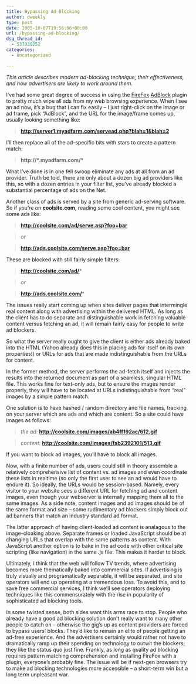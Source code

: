 ```yaml
---
title: Bypassing Ad Blocking
author: dweekly
type: post
date: 2005-10-07T19:56:06+00:00
url: /bypassing-ad-blocking/
dsq_thread_id:
  - 537939252
categories:
  - Uncategorized

---
```

_This article describes modern ad-blocking technique, their effectiveness, and how advertisers are likely to work around them._

I&#8217;ve had some great degree of success in using the [FireFox][1] [AdBlock][2] plugin to pretty much wipe all ads from my web browsing experience. When I see an ad now, it&#8217;s a bug that I can fix easily &#8211; I just right-click on the image or ad frame, pick &#8220;AdBlock&#8221;, and the URL for the image/frame comes up, usually looking something like:

> **http://server1.myadfarm.com/servead.php?blah=1&blah=2**

I&#8217;ll then replace all of the ad-specific bits with stars to create a pattern match:

> **http://\*.myadfarm.com/\***

What I&#8217;ve done is in one fell swoop eliminate any ads at all from an ad provider. Truth be told, there are only about a dozen big ad providers like this, so with a dozen entries in your filter list, you&#8217;ve already blocked a substantial percentage of ads on the Net.

Another class of ads is served by a site from generic ad-serving software. So if you&#8217;re on **coolsite.com**, reading some cool content, you might see some ads like:

> **http://coolsite.com/ad/serve.asp?foo=bar**
  
> _or_
  
> **http://ads.coolsite.com/serve.asp?foo=bar**

These are blocked with still fairly simple filters:

> **http://coolsite.com/ad/***
  
> _or_
  
> **http://ads.coolsite.com/***

The issues really start coming up when sites deliver pages that intermingle real content along with advertising within the delivered HTML. As long as the client has to do separate and distinguishable work in fetching valuable content versus fetching an ad, it will remain fairly easy for people to write ad blockers.

So what the server really ought to give the client is either ads already baked into the HTML (Yahoo already does this in placing ads for itself on its own properties!) or URLs for ads that are made indistinguishable from the URLs for content.

In the former method, the server performs the ad-fetch itself and injects the results into the returned document as part of a seamless, singular HTML file. This works fine for text-only ads, but to ensure the images render properly, they will have to be located at URLs indistinguishable from &#8220;real&#8221; images by a simple pattern match.

One solution is to have hashed / random directory and file names, tracking on your server which are ads and which are content. So a site could have images as follows:

> _the ad:_ **http://coolsite.com/images/ab4ff192ac/612.gif**
  
> _content:_ **http://coolsite.com/images/fab2392101/513.gif**

If you want to block ad images, you&#8217;ll have to block all images.

Now, with a finite number of ads, users could still in theory assemble a relatively comprehensive list of content vs. ad images and even coordinate these lists in realtime (so only the first user to see an ad would have to endure it). So ideally, the URLs would be session-based. Namely, every visitor to your website sees a different URL for fetching ad and content images, even though your webserver is internally mapping them all to the same images. As a side note, content images and ad images should be of the same format and size &#8211; some rudimentary ad blockers simply block out ad banners that match an industry standard ad format.

The latter approach of having client-loaded ad content is analagous to the image-cloaking above. Separate frames or loaded JavaScript should be at changing URLs that overlap with the same patterns as content. With JavaScript another option is to bake in the ad code with other critical site scripting (like navigation) in the same .js file. This makes it harder to block.

Ultimately, I think that the web will follow TV trends, where advertising becomes more thematically baked into commercial sites. If advertising is truly visually and programatically separable, it will be separated, and site operators will end up operating at a tremendous loss. To avoid this, and to save free commercial services, I think we&#8217;ll see operators deploying techniques like this commensurately with the rise in popularity of sophisticated ad blocking tools.

In some twisted sense, both sides want this arms race to stop. People who already have a good ad blocking solution don&#8217;t really want to many other people to catch on &#8211; otherwise the gig&#8217;s up as content providers are forced to bypass users&#8217; blocks. They&#8217;d like to remain an elite of people getting an ad-free experience. And the advertisers certainly would rather not have to dramatically ramp up their spending on technology to outwit the blockers; they like the status quo just fine. Frankly, as long as quality ad blocking requires pattern matching comprehension and installing FireFox with a plugin, everyone&#8217;s probably fine. The issue will be if next-gen browsers try to make ad blocking technologies more accessible &#8211; a short-term win but a long term unpleasant war.

 [1]: http://getfirefox.com/
 [2]: http://adblock.mozdev.org/